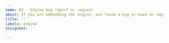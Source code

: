 ```yaml
---
name: 03 - Engine bug report or request
about: If you are embedding the engine, and found a bug or have an improvement idea.
title: ''
labels: engine
assignees: ''

---
```



